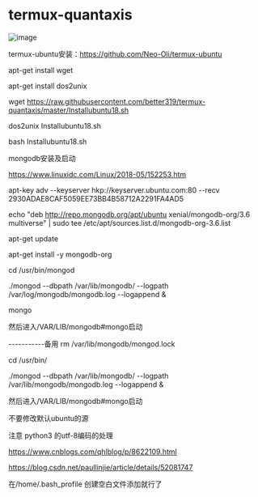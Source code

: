 # termux-quantaxis
![image](https://github.com/better319/termux-quantaxis/blob/master/pic/Screenshot_2018-07-27-08-02-06-590_com.termux.png)


termux-ubuntu安装：https://github.com/Neo-Oli/termux-ubuntu

apt-get install wget

apt-get install dos2unix

wget https://raw.githubusercontent.com/better319/termux-quantaxis/master/Installubuntu18.sh

dos2unix Installubuntu18.sh

bash Installubuntu18.sh

mongodb安装及启动

https://www.linuxidc.com/Linux/2018-05/152253.htm

apt-key adv --keyserver hkp://keyserver.ubuntu.com:80 --recv 2930ADAE8CAF5059EE73BB4B58712A2291FA4AD5

echo "deb http://repo.mongodb.org/apt/ubuntu xenial/mongodb-org/3.6 multiverse" | sudo tee /etc/apt/sources.list.d/mongodb-org-3.6.list

apt-get update

apt-get install -y mongodb-org

cd /usr/bin/mongod

./mongod --dbpath /var/lib/mongodb/ --logpath /var/log/mongodb/mongodb.log --logappend &

mongo




然后进入/VAR/LIB/mongodb#mongo启动


-----------备用
rm /var/lib/mongodb/mongod.lock

cd /usr/bin/

./mongod --dbpath /var/lib/mongodb/ --logpath /var/lib/mongodb/mongodb.log --logappend &

然后进入/VAR/LIB/mongodb#mongo启动






不要修改默认ubuntu的源

注意 python3 的utf-8编码的处理 
 
https://www.cnblogs.com/qhlblog/p/8622109.html

https://blog.csdn.net/paullinjie/article/details/52081747


在/home/.bash_profile 创建空白文件添加就行了
